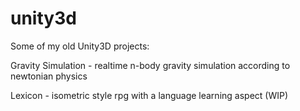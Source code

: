 # unity3d
Some of my old Unity3D projects:

Gravity Simulation - realtime n-body gravity simulation according to newtonian physics

Lexicon - isometric style rpg with a language learning aspect (WIP)
